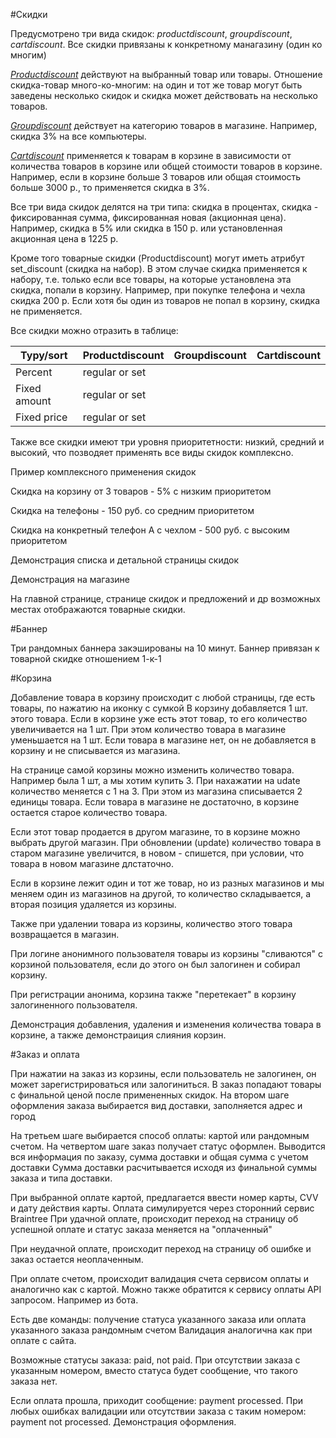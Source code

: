 #Скидки

Предусмотрено три вида скидок: *productdiscount*, *groupdiscount*, *cartdiscount*.
Все скидки привязаны к конкретному манагазину (один ко многим)

<u>*Productdiscount*</u> действуют на выбранный товар или товары. Отношение скидка-товар много-ко-многим: на один и тот же
товар могут быть заведены несколько скидок и скидка может действовать на несколько товаров.

<u>*Groupdiscount*</u> действует на категорию товаров в магазине. Например, скидка 3% на все компьютеры.

<u>*Cartdiscount*</u> применяется к товарам в корзине в зависимости от количества товаров в корзине или общей стоимости товаров в корзине.
Например, если в корзине больше 3 товаров или общая стоимость больше 3000 р., то применяется скидка в 3%.

Все три вида скидок делятся на три типа: скидка в процентах, скидка - фиксированная сумма, фиксированная новая (акционная цена).
Например, скидка в 5% или скидка в 150 р. или установленная акционная цена в 1225 р.

Кроме того товарные скидки (Productdiscount) могут иметь атрибут set_discount (скидка на набор).
В этом случае скидка применяется к набору, т.е. только если все товары, на которые установлена эта скидка,
попали в корзину.
Например, при покупке телефона и чехла скидка 200 р. Если хотя бы один из товаров не попал в корзину,
скидка не применяется.

Все скидки можно отразить в таблице:

Typy/sort    | Productdiscount | Groupdiscount | Cartdiscount|
-------------|-----------------|---------------|-------------|
Percent      |   regular or set   |               |             |
Fixed amount |   regular or set   |               |             |
Fixed price  |   regular or set   |               |             |

Также все скидки имеют три уровня приоритетности: низкий, средний и высокий, что позводяет применять
все виды скидок комплексно.

Пример комплексного применения скидок

Скидка на корзину от 3 товаров - 5% с низким приоритетом

Скидка на телефоны - 150 руб. со средним приоритетом

Скидка на конкретный телефон А с чехлом - 500 руб. с высоким приоритетом

Демонстрация списка и детальной страницы скидок

Демонстрация на магазине

На главной странице, странице скидок и предложений и др возможных местах отображаются товарные скидки.


#Баннер

Три рандомных баннера закэшированы на 10 минут.
Баннер привязан к товарной скидке отношением 1-к-1


#Корзина

Добавление товара в корзину происходит с любой страницы, где есть товары, по нажатию на иконку с сумкой
В корзину добавляется 1 шт. этого товара. Если в корзине уже есть этот товар, то его количество увеличивается на 1 шт.
При этом количество товара в магазине уменьшается на 1 шт. Если товара в магазине нет, он не добавляется в корзину и не списывается
из магазина.

На странице самой корзины можно изменить количество товара. Например была 1 шт, а мы хотим купить 3.
При нахажатии на udate количество меняется с 1 на 3. При этом из магазина списывается 2 единицы товара.
Если товара в магазине не достаточно, в корзине остается старое количество товара.

Если этот товар продается в другом магазине, то в корзине можно выбрать другой магазин. При обновлении
(update) количество товара в старом магазине увеличится, в новом - спишется, при условии, что товара
в новом магазине длстаточно.

Если в корзине лежит один и тот же товар, но из разных магазинов и мы меняем один из магазинов на другой,
то количество складывается, а вторая позиция удаляется из корзины.

Также при удалении товара из корзины, количество этого товара возвращается в магазин.

При логине анонимного пользователя товары из корзины "сливаются" с корзиной пользователя,
если до этого он был залогинен и собирал корзину.

При регистрации анонима, корзина также "перетекает" в корзину залогиненного пользователя.

Демонстрация добавления, удаления и изменения количества товара в корзине, а также демонстраиция
слияния корзин.

#Заказ и оплата

При нажатии на заказ из корзины, если пользователь не залогинен, он может зарегистрироваться или залогиниться.
В заказ попадают товары с финальной ценой после примененных скидок. На втором шаге оформления заказа выбирается
вид доставки, заполняется адрес и город

На третьем шаге выбирается способ оплаты: картой или рандомным счетом.
На четвертом шаге заказ получает статус оформлен. Выводится вся информация по заказу, сумма доставки и общая сумма с учетом доставки
Сумма доставки расчитывается исходя из финальной суммы заказа и типа доставки.

При выбранной оплате картой, предлагается ввести номер карты, CVV и дату действия карты. Оплата симулируется через сторонний сервис Braintree
При удачной оплате, происходит переход на страницу об успешной оплате и статус заказа меняется на "оплаченный"

При неудачной оплате, происходит переход на страницу об ошибке и заказ остается неоплаченным.

При оплате счетом, происходит валидация счета сервисом оплаты и аналогично как с картой.
Можно также обратится к сервису оплаты API запросом. Например из бота.

Есть две команды: получение статуса указанного заказа или оплата указанного заказа рандомным счетом
Валидация аналогична как при оплате с сайта.

Возможные статусы заказа: paid, not paid.
При отсутствии заказа с указанным номером, вместо статуса будет сообщение, что такого заказа нет.

Если оплата прошла, приходит сообщение: payment processed.
При любых ошибках валидации или отсутствии заказа с таким номером: payment not processed.
Демонстрация оформления.